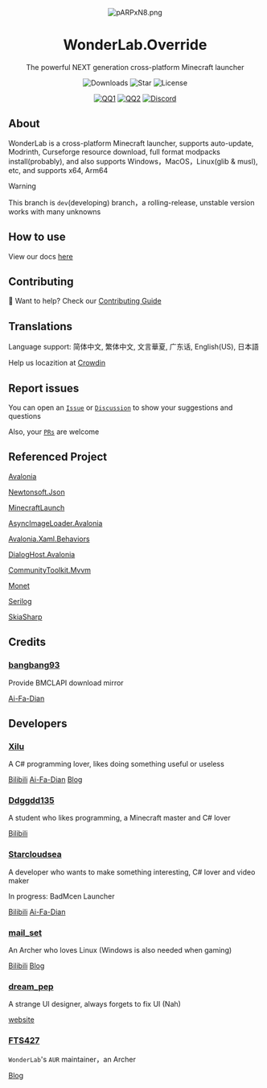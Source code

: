 <p align="center">
<img src="https://s21.ax1x.com/2024/11/17/pARPxN8.png" alt="pARPxN8.png" border="0" />
</p>

<div align="center">

# WonderLab.Override

The powerful NEXT generation cross-platform Minecraft launcher

![Downloads](https://img.shields.io/github/downloads/Lunova-Studio/WonderLab.Override/total?logo=github&label=%E4%B8%8B%E8%BD%BD%E9%87%8F&style=for-the-badge&color=44cc11)
![Star](https://img.shields.io/github/stars/Lunova-Studio/WonderLab.Override?logo=github&label=Star&style=for-the-badge)
![License](https://img.shields.io/github/license/Lunova-Studio/WonderLab.Override?logo=github&label=LICENSE&style=for-the-badge&color=ff7a35)

[![QQ1](https://img.shields.io/badge/一群-722391932-81A1C1.svg?style=for-the-badge&logo=QQ&logoColor=white)](https://jq.qq.com/?_wv=1027&k=kU7khFu6)
[![QQ2](https://img.shields.io/badge/二群-789238146-81A1C1.svg?style=for-the-badge&logo=QQ&logoColor=white)](http://qm.qq.com/cgi-bin/qm/qr?_wv=1027&k=vxXeM940Sa8EPK0ddxDr7J-7RCxkConY&authKey=NlLAobL2hA0y5SqUgYwycJpnXsN%2F%2BGpCqqt2V%2BuiUgx%2B%2Fy8cFbvKk%2FnRg1Ezql9y&noverify=0&group_code=789238146)
[![Discord](https://img.shields.io/badge/Discord-4169E1?style=for-the-badge&logo=Discord&logoColor=white)](https://discord.gg/YQ62mn5d)

</div>

## About

WonderLab is a cross-platform Minecraft launcher, supports auto-update, Modrinth, Curseforge resource download, full format modpacks install(probably), and also supports Windows，MacOS，Linux(glib & musl), etc, and supports x64, Arm64

> [!WARNING]
>
> This branch is `dev`(developing) branch，a rolling-release, unstable version  works with many unknowns

## How to use

View our docs [here](https://docs.lunova.studio/docs/WonderLab)

## Contributing

🤝 Want to help? Check our [Contributing Guide](/CONTRIBUTING&BUILD_en.md)

## Translations

Language support: 简体中文, 繁体中文, 文言華夏, 广东话, English(US), 日本語

Help us locazition at [Crowdin](https://crowdin.com/project/wonderlaboverridei18n)

## Report issues

You can open an [`Issue`](https://github.com/Lunova-Studio/WonderLab.Override/issues) or [`Discussion`](https://github.com/Lunova-Studio/WonderLab.Override/discussions) to show your suggestions and questions

Also, your [`PRs`](https://github.com/Lunova-Studio/WonderLab.Override/pulls) are welcome

## Referenced Project

[Avalonia](https://github.com/AvaloniaUI/Avalonia)

[Newtonsoft.Json](https://github.com/JamesNK/Newtonsoft.Json)

[MinecraftLaunch](https://github.com/Lunova-Studio/MinecraftLaunch)

[AsyncImageLoader.Avalonia](https://github.com/AvaloniaUtils/AsyncImageLoader.Avalonia)

[Avalonia.Xaml.Behaviors](https://github.com/AvaloniaUI/Avalonia.Xaml.Behaviors)

[DialogHost.Avalonia](https://github.com/AvaloniaUtils/DialogHost.Avalonia)

[CommunityToolkit.Mvvm](https://github.com/CommunityToolkit/dotnet)

[Monet](https://github.com/Lunova-Studio/Monet)

[Serilog](https://github.com/serilog/serilog)

[SkiaSharp](https://github.com/mono/SkiaSharp)

## Credits

### [bangbang93](https://github.com/bangbang93)

Provide BMCLAPI download mirror

[Ai-Fa-Dian](https://afdian.net/a/bangbang93)

## Developers

### [Xilu](https://github.com/YangSpring114)

A C# programming lover, likes doing something useful or useless

[Bilibili](https://space.bilibili.com/1098028524)
[Ai-Fa-Dian](https://afdian.net/a/WonderLab)
[Blog](https://baka_hs.gitee.io/xilu-baka)

### [Ddggdd135](https://github.com/JWJUN233233)

A student who likes programming, a Minecraft master and C# lover

[Bilibili](https://space.bilibili.com/1049351987)

### [Starcloudsea](https://github.com/Starcloudsea)

A developer who wants to make something interesting, C# lover and video maker

In progress: BadMcen Launcher

[Bilibili](https://space.bilibili.com/2123349162)
[Ai-Fa-Dian](https://afdian.net/a/Starcloudsea)

### [mail_set](https://github.com/mailset)

An Archer who loves Linux (Windows is also needed when gaming)

[Bilibili](https://space.bilibili.com/435654748)
[Blog](https://blogs.mailset.top)

### [dream_pep](https://github.com/dream0090)

A strange UI designer, always forgets to fix UI (Nah)

[website](https://serverhub.cc)

### [FTS427](https://github.com/FTS427)

`WonderLab`'s `AUR` maintainer，an Archer

[Blog](https://www.fts427.top/)
